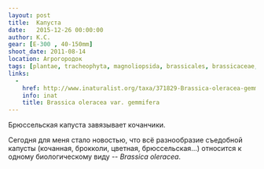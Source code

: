 ```yaml
---
layout: post
title:  Капуста
date:   2015-12-26 00:00:00
author: К.С.
gear: [E-300 , 40-150mm]
shoot_date: 2011-08-14
location: Агрогородок
tags: [plantae, tracheophyta, magnoliopsida, brassicales, brassicaceae, brassica, oleracea, brassica oleracea gemmifera]
links:
  -
    href: http://www.inaturalist.org/taxa/371829-Brassica-oleracea-gemmifera
    info: inat
    title: Brassica oleracea var. gemmifera
---
```


Брюссельская капуста завязывает кочанчики.

Сегодня для меня стало новостью, что всё разнообразие съедобной капусты (кочанная, брокколи, цветная, брюссельская...) относится к одному биологическому виду -- _Brassica oleracea_.
